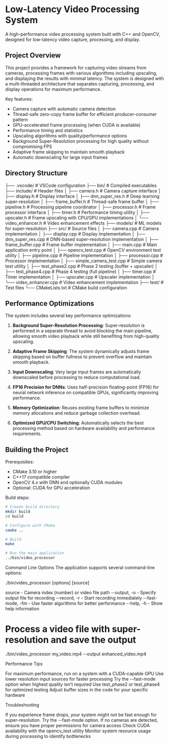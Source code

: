 # Low-Latency Video Processing System

A high-performance video processing system built with C++ and OpenCV, designed for low-latency video capture, processing, and display.

## Project Overview

This project provides a framework for capturing video streams from cameras, processing frames with various algorithms including upscaling, and displaying the results with minimal latency. The system is designed with a multi-threaded architecture that separates capturing, processing, and display operations for maximum performance.

Key features:
- Camera capture with automatic camera detection
- Thread-safe zero-copy frame buffer for efficient producer-consumer pattern
- GPU-accelerated frame processing (when CUDA is available)
- Performance timing and statistics
- Upscaling algorithms with quality/performance options
- Background Super-Resolution processing for high quality without compromising FPS
- Adaptive frame skipping to maintain smooth playback
- Automatic downscaling for large input frames

## Directory Structure

├── .vscode/                # VSCode configuration
├── bin/                    # Compiled executables
├── include/                # Header files
│   ├── camera.h            # Camera capture interface
│   ├── display.h           # Display interface
│   ├── dnn_super_res.h     # Deep learning super-resolution
│   ├── frame_buffer.h      # Thread-safe frame buffer
│   ├── pipeline.h          # Processing pipeline coordinator
│   ├── processor.h         # Frame processor interface
│   ├── timer.h             # Performance timing utility
│   ├── upscaler.h          # Frame upscaling with CPU/GPU implementations
│   └── video_enhancer.h    # Video enhancement effects
├── models/                 # ML models for super-resolution
├── src/                    # Source files
│   ├── camera.cpp          # Camera implementation
│   ├── display.cpp         # Display implementation
│   ├── dnn_super_res.cpp   # DNN-based super-resolution implementation
│   ├── frame_buffer.cpp    # Frame buffer implementation
│   ├── main.cpp            # Main application entry point
│   ├── opencv_test.cpp     # OpenCV environment test utility
│   ├── pipeline.cpp        # Pipeline implementation
│   ├── processor.cpp       # Processor implementation
│   ├── simple_camera_test.cpp # Simple camera test utility
│   ├── test_phase2.cpp     # Phase 2 testing (buffer + upscaler)
│   ├── test_phase4.cpp     # Phase 4 testing (full pipeline)
│   ├── timer.cpp           # Timer implementation
│   ├── upscaler.cpp        # Upscaler implementation
│   └── video_enhancer.cpp  # Video enhancement implementation
├── test/                   # Test files
└── CMakeLists.txt          # CMake build configuration

## Performance Optimizations

The system includes several key performance optimizations:

1. **Background Super-Resolution Processing**: Super-resolution is performed in a separate thread to avoid blocking the main pipeline, allowing smooth video playback while still benefiting from high-quality upscaling.

2. **Adaptive Frame Skipping**: The system dynamically adjusts frame skipping based on buffer fullness to prevent overflow and maintain smooth playback.

3. **Input Downscaling**: Very large input frames are automatically downscaled before processing to reduce computational load.

4. **FP16 Precision for DNNs**: Uses half-precision floating-point (FP16) for neural network inference on compatible GPUs, significantly improving performance.

5. **Memory Optimization**: Reuses existing frame buffers to minimize memory allocations and reduce garbage collection overhead.

6. **Optimized GPU/CPU Switching**: Automatically selects the best processing method based on hardware availability and performance requirements.

## Building the Project

Prerequisites:
- CMake 3.10 or higher
- C++17 compatible compiler
- OpenCV 4.x with DNN and optionally CUDA modules
- Optional: CUDA for GPU acceleration

Build steps:
```bash
# Create build directory
mkdir build
cd build

# Configure with CMake
cmake ..

# Build
make

# Run the main application
../bin/video_processor
```
Command Line Options
The application supports several command-line options:

./bin/video_processor [options] [source]

source          - Camera index (number) or video file path
--output, -o    - Specify output file for recording
--record, -r    - Start recording immediately
--fast-mode, -fm - Use faster algorithms for better performance
--help, -h      - Show help information

# Process a video file with super-resolution and save the output
./bin/video_processor my_video.mp4 --output enhanced_video.mp4


Performance Tips

For maximum performance, run on a system with a CUDA-capable GPU
Use lower resolution input sources for faster processing
Try the --fast-mode option when highest quality isn't required
Use test_phase2 or test_phase4 for optimized testing
Adjust buffer sizes in the code for your specific hardware

Troubleshooting

If you experience frame drops, your system might not be fast enough for super-resolution. Try the --fast-mode option.
If no cameras are detected, ensure you have proper permissions for camera access
Check CUDA availability with the opencv_test utility
Monitor system resource usage during processing to identify bottlenecks

